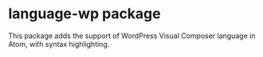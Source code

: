 # language-wp package

This package adds the support of WordPress Visual Composer language in Atom, with syntax highlighting.
